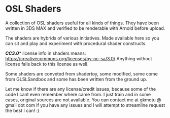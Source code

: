 # OSL Shaders
A collection of OSL shaders useful for all kinds of things.
They have been written in 3DS MAX and verified to be renderable with Arnold before upload.

The shaders are hybrids of various initiatives.
Made available here so you can sit and play and experiment with procedural shader constructs.

***CC3.0**** license info in shaders means:
https://creativecommons.org/licenses/by-nc-sa/3.0/
Anything without license falls back to this license as well.

Some shaders are conveted from shadertoy, some modified, some come from GLSLSandbox and some has been written from the ground up.

Let me know if there are any license/credit issues, because some of the code I cant even remember where came from.
I just train and in some cases, original sources are not available.
You can contact me at gkmotu @ gmail dot com if you have any issues and I will attempt to streamline request the best I can! :)
